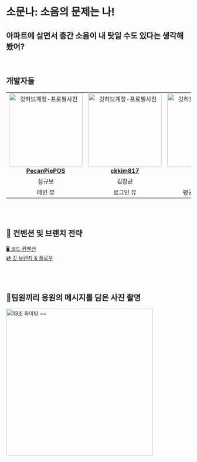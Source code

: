 <h1>소문나: 소음의 문제는 나! </h1>
<h2> 아파트에 살면서 층간 소음이 내 탓일 수도 있다는 생각해 봤어? </h2>
<br>


<h2> 개발자들 </h2>

<table align="center">
    <tr align="center">
        <td style="min-width: 150px;">
            <a href="https://github.com/PecanPiePOS">
              <img src="https://velog.velcdn.com/images/kwonjeong/post/205bed5a-d937-4580-afcf-c046ad4945b8/image.jpeg" width="200" alt="깃허브계정-프로필사진">
              <br />
                <b>PecanPiePOS</b>
            </a>
        </td>
      <td style="min-width: 150px;">
            <a href="https://github.com/![](https://velog.velcdn.com/images/kwonjeong/post/470480ff-9310-4497-99de-06be48202c91/image.jpeg)
ckkim817">
              <img src="https://velog.velcdn.com/images/kwonjeong/post/23403993-2d87-4ac2-bfe6-4806121d9d3c/image.jpeg" width="200" alt="깃허브계정-프로필사진">
              <br />
              <b>ckkim817</b>
            </a>
        </td>
      <td style="min-width: 150px;">
            <a href="https://github.com/kj9470">
              <img src="https://velog.velcdn.com/images/kwonjeong/post/29fff104-96cf-4826-9415-e7c36b1b2681/image.jpeg" width="200" alt="깃허브계정-프로필사진">
              <br />
              <b>kj9470</b>
            </a>
        </td>
      <td style="min-width: 150px;">
            <a href="https://github.com/frohsch">
              <img src="https://velog.velcdn.com/images/kwonjeong/post/4ab46256-0c90-47ae-9202-bd1c2364ed05/image.jpeg" width="200" alt="깃허브계정-프로필사진">
              <br />
              <b>frohsch</b>
            </a>
        </td>
    </tr>
    <tr align="center">
        <td>
            심규보 <br/>
      </td>
       <td>
            김창균 <br/>
      </td>
       <td>
            권정 <br/>
      </td>
       <td>
            김민주 <br/>
      </td>
    </tr>
    <tr align="center">
        <td>
            메인 뷰 <br/>
      </td>
       <td>
            로그인 뷰 <br/>
      </td>
       <td>
            평균 소음 횟수 뷰 <br/>
      </td>
       <td>
            소음 리스트 뷰 <br/>
      </td>
    </tr>
</table>

<br>
<br>

<h2>  📄 컨벤션 및 브랜치 전략 </h2>

[🖥️ 코드 컨벤션](https://stitch-steam-6c0.notion.site/e5e9b58b8d224e05bcea18c4293b0625)  <br>
 [💿 깃 브랜치 & 플로우](https://stitch-steam-6c0.notion.site/23579394d44149f08c209dd7e265d1d7)


<br/>

<br/>

<h2> 📸팀원끼리 응원의 메시지를 담은 사진 촬영 </h2>
<img src="https://velog.velcdn.com/images/kwonjeong/post/89f78c53-0dcb-420f-ad55-63fbcf63397d/image.jpg"  width="400" alt="13조 화이팅 ~~" />




